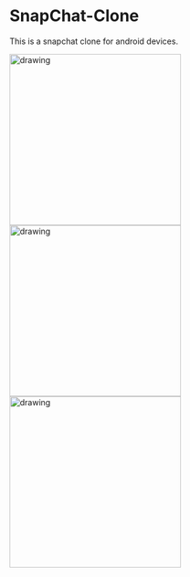 # SnapChat-Clone
This is a snapchat clone for android devices.

<img src="https://user-images.githubusercontent.com/60072293/151712910-794f9b51-9ede-4378-9888-2ab46b7b067b.png" alt="drawing" width="300"/> <img src="https://user-images.githubusercontent.com/60072293/151712911-df5715a1-780c-475f-9010-0d908863fe3c.png" alt="drawing" width="300"/> <img src="https://user-images.githubusercontent.com/60072293/151712912-9ecbe990-037c-4a50-8bed-fa961518e79e.png" alt="drawing" width="300"/>

